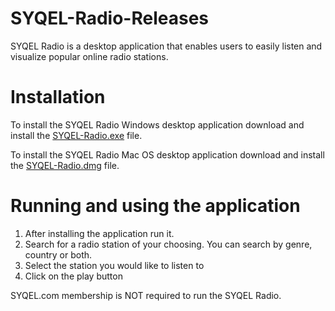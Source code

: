 # SYQEL-Radio-Releases
SYQEL Radio is a desktop application that enables users to easily listen and visualize popular online radio stations.

# Installation
To install the SYQEL Radio Windows desktop application download and install the [SYQEL-Radio.exe](https://github.com/SYQEL/SYQEL-Radio-Releases/releases/download/v2.2.0/SYQEL-RADIO-Setup-2.2.0.exe) file.


To install the SYQEL Radio Mac OS desktop application download and install the [SYQEL-Radio.dmg](https://github.com/SYQEL/SYQEL-Radio-Releases/releases/download/1.0.0/SYQEL-RADIO.dmg) file.

# Running and using the application
1. After installing the application run it. 
2. Search for a radio station of your choosing. You can search by genre, country or both.
3. Select the station you would like to listen to
4. Click on the play button

SYQEL.com membership is NOT required to run the SYQEL Radio.
